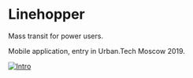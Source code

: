 # Linehopper

Mass transit for power users.

Mobile application, entry in Urban.Tech Moscow 2019.

[![Intro](http://img.youtube.com/vi/S_5sbEFiW1Y/1.jpg)](https://www.youtube.com/watch?v=S_5sbEFiW1Y)